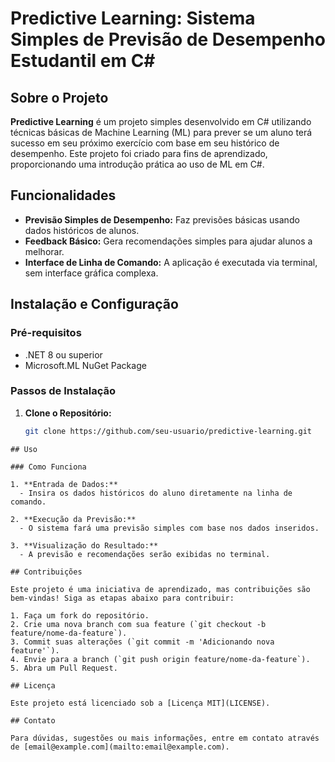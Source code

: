# Predictive Learning: Sistema Simples de Previsão de Desempenho Estudantil em C#

## Sobre o Projeto

**Predictive Learning** é um projeto simples desenvolvido em C# utilizando técnicas básicas de Machine Learning (ML) para prever se um aluno terá sucesso em seu próximo exercício com base em seu histórico de desempenho. Este projeto foi criado para fins de aprendizado, proporcionando uma introdução prática ao uso de ML em C#.

## Funcionalidades

- **Previsão Simples de Desempenho:** Faz previsões básicas usando dados históricos de alunos.
- **Feedback Básico:** Gera recomendações simples para ajudar alunos a melhorar.
- **Interface de Linha de Comando:** A aplicação é executada via terminal, sem interface gráfica complexa.

## Instalação e Configuração

### Pré-requisitos

- .NET 8 ou superior
- Microsoft.ML NuGet Package

### Passos de Instalação

1. **Clone o Repositório:**
   ```bash
   git clone https://github.com/seu-usuario/predictive-learning.git
 ```
## Uso

### Como Funciona

1. **Entrada de Dados:**
   - Insira os dados históricos do aluno diretamente na linha de comando.

2. **Execução da Previsão:**
   - O sistema fará uma previsão simples com base nos dados inseridos.

3. **Visualização do Resultado:**
   - A previsão e recomendações serão exibidas no terminal.

## Contribuições

Este projeto é uma iniciativa de aprendizado, mas contribuições são bem-vindas! Siga as etapas abaixo para contribuir:

1. Faça um fork do repositório.
2. Crie uma nova branch com sua feature (`git checkout -b feature/nome-da-feature`).
3. Commit suas alterações (`git commit -m 'Adicionando nova feature'`).
4. Envie para a branch (`git push origin feature/nome-da-feature`).
5. Abra um Pull Request.

## Licença

Este projeto está licenciado sob a [Licença MIT](LICENSE).

## Contato

Para dúvidas, sugestões ou mais informações, entre em contato através de [email@example.com](mailto:email@example.com).
